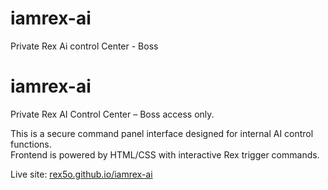 # iamrex-ai
Private Rex Ai control Center - Boss <!DOCTYPE html>
# iamrex-ai

Private Rex AI Control Center – Boss access only.

This is a secure command panel interface designed for internal AI control functions.  
Frontend is powered by HTML/CSS with interactive Rex trigger commands.

Live site: [rex5o.github.io/iamrex-ai](https://rex5o.github.io/iamrex-ai)

